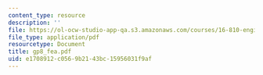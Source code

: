 ```yaml
---
content_type: resource
description: ''
file: https://ol-ocw-studio-app-qa.s3.amazonaws.com/courses/16-810-engineering-design-and-rapid-prototyping-january-iap-2005/e1708912c0569b2143bc15956031f9af_gp8_fea.pdf
file_type: application/pdf
resourcetype: Document
title: gp8_fea.pdf
uid: e1708912-c056-9b21-43bc-15956031f9af
---
```

